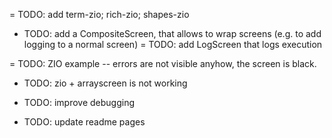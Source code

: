 = TODO: add term-zio; rich-zio; shapes-zio

- TODO: add a CompositeScreen, that allows to wrap screens (e.g. to add logging to a normal screen)
= TODO: add LogScreen that logs execution


= TODO: ZIO example -- errors are not visible anyhow, the screen is black.
- TODO: zio + arrayscreen is not working

- TODO: improve debugging

- TODO: update readme pages
